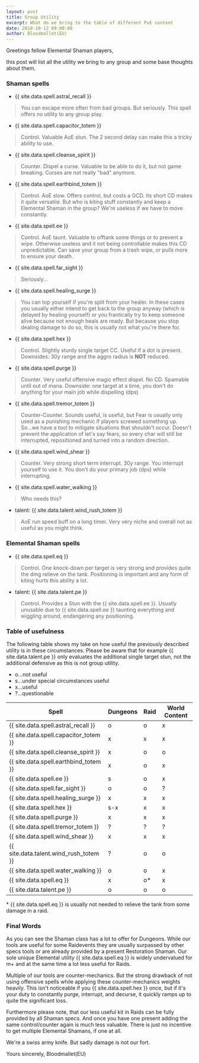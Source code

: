 ```yaml
---
layout: post
title: Group Utility
excerpt: What do we bring to the table of different PvE content
date: 2018-10-12 09:00:00
author: Bloodmallet(EU)
---
```


Greetings fellow Elemental Shaman players,

this post will list all the utility we bring to any group and some base thoughts about them.

### Shaman spells
 - {{ site.data.spell.astral_recall }}
  > You can escape more often from bad groups. But seriously. This spell offers no utility to any group play.
 - {{ site.data.spell.capacitor_totem }}
  > Control. Valuable AoE stun. The 2 second delay can make this a tricky ability to use.
 - {{ site.data.spell.cleanse_spirit }}
  > Counter. Dispel a curse. Valuable to be able to do it, but not game breaking. Curses are not really "bad" anymore.
 - {{ site.data.spell.earthbind_totem }}
  > Control. AoE slow. Offers control, but costs a GCD. Its short CD makes it quite versatile. But who is kiting stuff constantly and keep a Elemental Shaman in the group? We're useless if we have to move constantly.
 - {{ site.data.spell.ee }}
  > Control. AoE taunt. Valuable to offtank some things or to prevent a wipe. Otherwise useless and it not being controllable makes this CD unpredictable. Can save your group from a trash wipe, or pulls more to ensure your death.
 - {{ site.data.spell.far_sight }}
  > Seriously...
 - {{ site.data.spell.healing_surge }}
  > You can top yourself if you're split from your healer. In these cases you usually either intend to get back to the group anyway (which is delayed by healing yourself) or you frantically try to keep someone alive because not enough heals are ready. But because you stop dealing damage to do so, this is usually not what you're there for.
 - {{ site.data.spell.hex }}
  > Control. Slightly sturdy single target CC. Useful if a dot is present. Downsides: 30y range and the aggro radius is **NOT** reduced.
 - {{ site.data.spell.purge }}
  > Counter. Very useful offensive magic effect dispel. No CD. Spamable until out of mana. Downside: one target at a time, you don't do anything for your main job while dispelling (dps)
 - {{ site.data.spell.tremor_totem }}
  > Counter-Counter. Sounds useful, is useful, but Fear is usually only used as a punishing mechanic if players screwed something up. So...we have a tool to mitigate situations that shouldn't occur. Doesn't prevent the application of let's say fears, so every char will still be interrupted, repositioned and turned into a random direction.
 - {{ site.data.spell.wind_shear }}
  > Counter. Very strong short term interrupt. 30y range. You interrupt yourself to use it. You don't do your primary job (dps) while interrupting.
 - {{ site.data.spell.water_walking }}
  > Who needs this?
 - talent: {{ site.data.talent.wind_rush_totem }}
  > AoE run speed buff on a long timer. Very very niche and overall not as useful as you might think.

### Elemental Shaman spells
 - {{ site.data.spell.eq }}
  > Control. One knock-down per target is very strong and provides quite the dmg relieve on the tank. Positioning is important and any form of kiting hurts this ability a lot.
 - talent: {{ site.data.talent.pe }}
  > Control. Provides a Stun with the {{ site.data.spell.ee }}. Usually unusable due to {{ site.data.spell.ee }} taunting everything and wiggling around, endangering any positioning.


### Table of usefulness

The following table shows my take on how useful the previously described utility is in these circumstances. Please be aware that for example {{ site.data.talent.pe }} only evaluates the additional single target stun, not the additional defensive as this is not group utility.

- o...not useful
- s...under special circumstances useful
- x...useful
- ?...questionable

Spell | Dungeons | Raid | World Content
--- | --- | --- | ---
{{ site.data.spell.astral_recall }} | o | o | x
{{ site.data.spell.capacitor_totem }} | x | x | x
{{ site.data.spell.cleanse_spirit }} | x | o | o
{{ site.data.spell.earthbind_totem }} | x | o | x
{{ site.data.spell.ee }} | s | o | x
{{ site.data.spell.far_sight }} | o | o | ?
{{ site.data.spell.healing_surge }} | x | x | x
{{ site.data.spell.hex }} | s-x | x | x
{{ site.data.spell.purge }} | x | x | x
{{ site.data.spell.tremor_totem }} | ? | ? | ?
{{ site.data.spell.wind_shear }} | x | x | x
{{ site.data.talent.wind_rush_totem }} | ? | o | o
{{ site.data.spell.water_walking }} | o | o | x
{{ site.data.spell.eq }} | x | o* | x
{{ site.data.talent.pe }} | o | o | o

\* {{ site.data.spell.eq }} is usually not needed to relieve the tank from some damage in a raid.


### Final Words

As you can see the Shaman class has a lot to offer for Dungeons. While our tools are useful for some Raidevents they are usually surpassed by other specs tools or are already provided by a present Restoration Shaman. Our sole unique Elemental utility {{ site.data.spell.eq }} is widely undervalued for m+ and at the same time a lot less useful for Raids.

Multiple of our tools are counter-mechanics. But the strong drawback of not using offensive spells while applying these counter-mechanics weights heavily. This isn't noticeable if you {{ site.data.spell.hex }} once, but if it's your duty to constantly purge, interrupt, and decurse, it quickly ramps up to quite the significant loss.

Furthermore please note, that our less useful kit in Raids can be fully provided by all Shaman specs. And once you have one present adding the same control/counter again is much less valuable. There is just no incentive to get multiple Elemental Shamans, if one at all.

We're a swiss army knife. But sadly damage is not our fort.

Yours sincerely,
Bloodmallet(EU)
